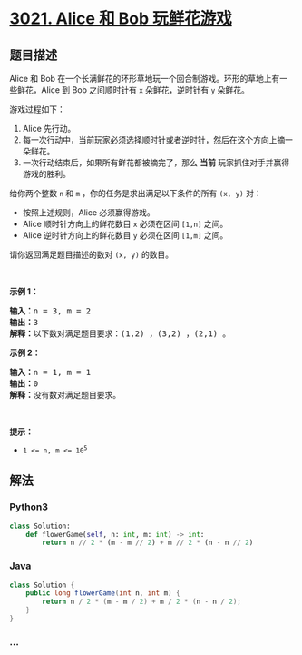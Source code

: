 # [3021. Alice 和 Bob 玩鲜花游戏](https://leetcode.cn/problems/alice-and-bob-playing-flower-game)

## 题目描述

<!-- 这里写题目描述 -->

<p>Alice 和 Bob 在一个长满鲜花的环形草地玩一个回合制游戏。环形的草地上有一些鲜花，Alice 到&nbsp;Bob 之间顺时针有 <code>x</code>&nbsp;朵鲜花，逆时针有 <code>y</code>&nbsp;朵鲜花。</p>

<p>游戏过程如下：</p>

<ol>
	<li>Alice 先行动。</li>
	<li>每一次行动中，当前玩家必须选择顺时针或者逆时针，然后在这个方向上摘一朵鲜花。</li>
	<li>一次行动结束后，如果所有鲜花都被摘完了，那么 <strong>当前</strong>&nbsp;玩家抓住对手并赢得游戏的胜利。</li>
</ol>

<p>给你两个整数&nbsp;<code>n</code>&nbsp;和&nbsp;<code>m</code>&nbsp;，你的任务是求出满足以下条件的所有&nbsp;<code>(x, y)</code>&nbsp;对：</p>

<ul>
	<li>按照上述规则，Alice 必须赢得游戏。</li>
	<li>Alice 顺时针方向上的鲜花数目&nbsp;<code>x</code>&nbsp;必须在区间&nbsp;<code>[1,n]</code>&nbsp;之间。</li>
	<li>Alice 逆时针方向上的鲜花数目 <code>y</code>&nbsp;必须在区间&nbsp;<code>[1,m]</code>&nbsp;之间。</li>
</ul>

<p>请你返回满足题目描述的数对&nbsp;<code>(x, y)</code>&nbsp;的数目。</p>

<p>&nbsp;</p>

<p><strong class="example">示例 1：</strong></p>

<pre>
<b>输入：</b>n = 3, m = 2
<b>输出：</b>3
<b>解释：</b>以下数对满足题目要求：(1,2) ，(3,2) ，(2,1) 。
</pre>

<p><strong class="example">示例 2：</strong></p>

<pre>
<b>输入：</b>n = 1, m = 1
<b>输出：</b>0
<b>解释：</b>没有数对满足题目要求。
</pre>

<p>&nbsp;</p>

<p><strong>提示：</strong></p>

<ul>
	<li><code>1 &lt;= n, m &lt;= 10<sup>5</sup></code></li>
</ul>


## 解法

<!-- 这里可写通用的实现逻辑 -->

<!-- tabs:start -->

### **Python3**

<!-- 这里可写当前语言的特殊实现逻辑 -->

```python
class Solution:
    def flowerGame(self, n: int, m: int) -> int:
        return n // 2 * (m - m // 2) + m // 2 * (n - n // 2)
```

### **Java**

<!-- 这里可写当前语言的特殊实现逻辑 -->

```java
class Solution {
    public long flowerGame(int n, int m) {
        return n / 2 * (m - m / 2) + m / 2 * (n - n / 2);
    }
}
```

### **...**

```

```

<!-- tabs:end -->
